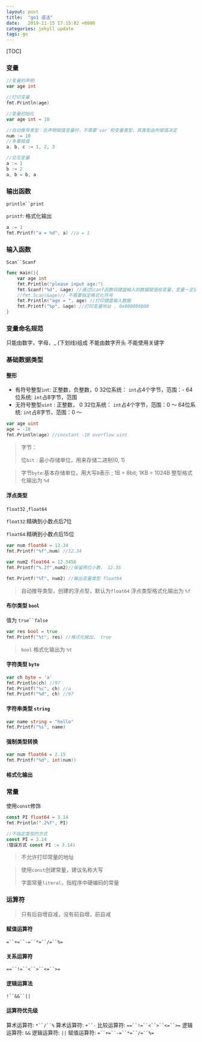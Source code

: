 ```yaml
---
layout: post
title:  "go1 语法"
date:   2019-11-15 17:15:02 +0800
categories: jekyll update
tags: go
---
```


[TOC]
### 变量

``` go
//变量的声明
var age int
```
```go
//打印变量
fmt.Println(age)
```
```go
//变量初始化
var age int = 10
```

```go
//自动推导类型：在声明赋值变量时，不需要`var`和变量类型，其类型由所赋值决定
num := 10
//多重赋值
a, b, c := 1, 2, 3
```
```go
//交互变量
a := 1
b := 2
a, b = b, a
```

### 输出函数
`println``print`

`printf`: 格式化输出

```go
a := 1
fmt.Printf("a = %d", a) //a = 1
```

### 输入函数
`Scan``Scanf`

``` go
func main(){
	var age int
	fmt.Println("please input age:")
	fmt.Scanf("%d", &age) //通过Scanf函数将键盘输入的数据赋值给变量，变量一定要加&
	//fmt.Scan(&age)// 不需要指定格式化符号
	fmt.Println("age = ", age) //打印键盘输入数据
	fmt.Printf("%p", &age) //打印变量地址 , 0x000086000
}
```

### 变量命名规范
只能由数字，字母，_ (下划线)组成
不能由数字开头
不能使用关键字

### 基础数据类型
#### 整形
+ 有符号整型`int`: 正整数，负整数，0
	32位系统： `int`占4个字节，范围：-
	64位系统: `int`占8字节，范围
+ 无符号整型`uint` : 正整数， 0
	32位系统： `int`占4个字节，范围：0 ～ 
	64位系统: `int`占8字节，范围：0 ～

``` go
var age uint
age = -10
fmt.Println(age) //constant -10 overflow uint
```

> 字节：
> 
> 位`bit` : 最小存储单位，用来存储二进制(0, 1)  

> 字节`byte`:基本存储单位，用大写`B`表示 ; 
> 1B = 8bit; 1KB = 1024B
> 整型格式化输出为 `%d`

#### 浮点类型
`float32` ,`float64`

`float32`:精确到小数点后7位

`float64`:精确到小数点后15位

```go
var num float64 = 12.34
fmt.Printf("%f",num) //12.34

var num2 float64 = 12.3456
fmt.Printf("%.2f",num2)//保留两位小数， 12.35

fmt.Printf("%T", num2) //输出变量类型 float64
```
> 自动推导类型，创建的浮点型，默认为`float64`
> 浮点类型格式化输出为 `%f`

#### 布尔类型 `bool`
值为 `true``false`

```go
var res bool = true
fmt.Printf("%t", res) //格式化输出， true
```
> `bool` 格式化输出为 `%t`

#### 字符类型 `byte`

```go
var ch byte = 'a'
fmt.Println(ch) //97
fmt.Printf("%c", ch) //a
fmt.Printf("%d", ch) //97
```
#### 字符串类型 `string`

```go
var name string = "hello"
fmt.Printf("%s", name)
```
#### 强制类型转换
```go
var num float64 = 2.15
fmt.Printf("%d", int(num))
```
#### 格式化输出

### 常量
使用`const`修饰

```go
const PI float64 = 3.14
fmt.Println(".2%f", PI)
```
```go
//不指定类型的方式
const PI = 3.14  
(错误方式 const PI := 3.14)
```
> 不允许打印常量的地址

> 使用`const`创建常量，建议名称大写
> 
> 字面常量`literal`，指程序中硬编码的常量

### 运算符
> 只有后自增自减，没有前自增，前自减

#### 赋值运算符
`=``+=``-=``*=``/=``%=`

#### 关系运算符
`==``!=``<``>``<=``>=`

#### 逻辑运算法
`!``&&``||`

#### 运算符优先级
算术运算符: `*``/``%`
算术运算符: `+``-`
比较运算符: `==``!=``<``>``<=``>=`
逻辑运算符: `&&`
逻辑运算符: `||`
赋值运算符: `=``+=``-=``*=``/=``%=`

